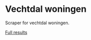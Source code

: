 # Vechtdal woningen

Scraper for vechtdal woningen.

[Full results](https://flatgithub.com/lassebenni/vechtdal_woningen/blob/master/data/results.json?filename=data%2Fresults.json)
